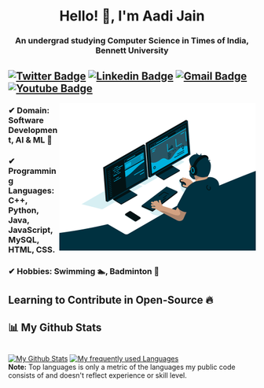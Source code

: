 <h1 align="center">Hello! 👋, I'm Aadi Jain</h1>

<h3 align="center">An undergrad studying Computer Science in Times of India, Bennett University</h3>

[![Twitter Badge](https://img.shields.io/badge/-Aadi_Jain-red?style=flat-square&logo=twitter&logoColor=white&link=https://twitter.com/Aadi_Jain_7)](https://twitter.com/Aadi_Jain_7)  [![Linkedin Badge](https://img.shields.io/badge/-Aadi_Jain-blue?style=flat-square&logo=Linkedin&logoColor=white&link=https://www.linkedin.com/in/aadijain7102//)](https://www.linkedin.com/in/aadijain7102/) [![Gmail Badge](https://img.shields.io/badge/-jainaadi7102@gmail.com-red?style=flat-square&logo=Gmail&logoColor=white&link=mailto:jainaadi7102@gmail.com)](mailto:jainaadi7102@gmail.com) [![Youtube Badge](https://img.shields.io/badge/-Aadi_Jain-blue?style=flat-square&logo=Youtube&logoColor=white&link=https://www.youtube.com/channel/UCO4BjmZq5NEB9zPwHlhoAyw//)](https://www.youtube.com/channel/UCO4BjmZq5NEB9zPwHlhoAyw/)
---------------------------------------------------------------------------------------------------------------------------------------------------------------------------------

  <img align="right" alt="GIF" src="https://github.com/Aadi71/Aadi71/blob/main/code.gif?raw=true" width="400" height="300" />

### ✔  **Domain:** Software Development, AI & ML 🤖
### ✔  **Programming Languages:** C++, Python, Java, JavaScript, MySQL, HTML, CSS.
### ✔  **Hobbies:** Swimming 🏊‍, Badminton 🏸 

## Learning to Contribute in Open-Source 🔥
<!-- <p align="center">
  <img alt="Aadi's Github Stats" src="https://github-readme-stats.vercel.app/api?username=Aadi71&show_icons=true&theme=radical">
</p> -->

## 📊 My Github Stats
<br/>
    <a href="https://github.com/Aadi71/github-readme-stats"><img alt="My Github Stats" src="https://github-readme-stats-orcin-mu-70.vercel.app/api?username=Aadi71&show_icons=true&count_private=true&theme=react&hide_border=true&bg_color=0D1117" /></a>
  <a href="https://github.com/Aadi71/github-readme-stats"><img alt="My frequently used Languages" src="https://github-readme-stats-orcin-mu-70.vercel.app/api/top-langs/?username=Aadi71&langs_count=8&count_private=true&layout=compact&theme=react&hide_border=true&bg_color=0D1117" /></a>
  <br/>
  <b>Note:</b> Top languages is only a metric of the languages my public code consists of and doesn't reflect experience or skill level.
<!--
<br/>
<br/>

<a href="https://github.com/Aadi71/github-readme-activity-graph"><img alt="My Activity Graph" src="https://activity-graph.herokuapp.com/graph?username=Aadi71&bg_color=0D1117&color=5BCDEC&line=5BCDEC&point=FFFFFF&hide_border=true" /></a> -->

<br/>
<br/>

### Check my blogs:

<br>

![Aadi Jain's Blog Cards](https://github-cards-external-blogs.souravdey777.vercel.app/getMediumBlogs?username=aadijain71&type=horizontal)
